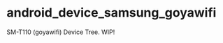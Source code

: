 android_device_samsung_goyawifi
===============================

SM-T110 (goyawifi) Device Tree. WIP!
